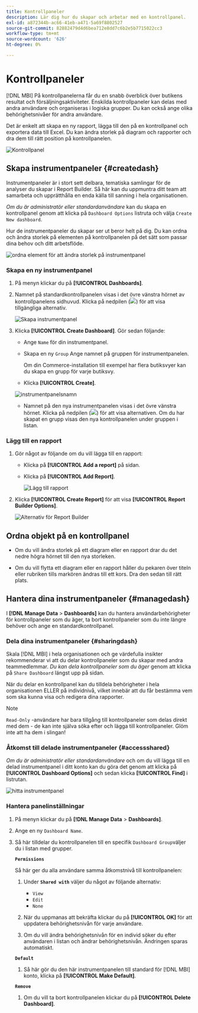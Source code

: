```yaml
---
title: Kontrollpaneler
description: Lär dig hur du skapar och arbetar med en kontrollpanel.
exl-id: a872344b-ac66-41eb-a471-5a69f8802527
source-git-commit: 82882479d4d6bea712e8dd7c6b2e5b7715022cc3
workflow-type: tm+mt
source-wordcount: '626'
ht-degree: 0%

---
```


# Kontrollpaneler

[!DNL MBI] På kontrollpanelerna får du en snabb överblick över butikens resultat och försäljningsaktiviteter. Enskilda kontrollpaneler kan delas med andra användare och organiseras i logiska grupper. Du kan också ange olika behörighetsnivåer för andra användare.

Det är enkelt att skapa en ny rapport, lägga till den på en kontrollpanel och exportera data till Excel. Du kan ändra storlek på diagram och rapporter och dra dem till rätt position på kontrollpanelen.

![Kontrollpanel](../../assets/magento-bi-report-builder-revenue-by-products-formula-report-holiday-sales-dashboard.png)

## Skapa instrumentpaneler {#createdash}

Instrumentpaneler är i stort sett delbara, tematiska samlingar för de analyser du skapar i Report Builder. Så här kan du uppmuntra ditt team att samarbeta och upprätthålla en enda källa till sanning i hela organisationen.

*Om du är administratör eller standardanvändare* kan du skapa en kontrollpanel genom att klicka på `Dashboard Options` listruta och välja `Create New dashboard`.

Hur de instrumentpaneler du skapar ser ut beror helt på dig. Du kan ordna och ändra storlek på elementen på kontrollpanelen på det sätt som passar dina behov och ditt arbetsflöde.

![ordna element för att ändra storlek på instrumentpanel](../../assets/arrange_resize_dashboard_element.gif)

### Skapa en ny instrumentpanel

1. På menyn klickar du på **[!UICONTROL Dashboards]**.

1. Namnet på standardkontrollpanelen visas i det övre vänstra hörnet av kontrollpanelens sidhuvud. Klicka på nedpilen (![](../../assets/magento-bi-btn-down.png)) för att visa tillgängliga alternativ.

   ![Skapa instrumentpanel](../../assets/magento-bi-dashboard-create.png)

1. Klicka **[!UICONTROL Create Dashboard]**. Gör sedan följande:

   * Ange `Name` för din instrumentpanel.

   * Skapa en ny `Group` Ange namnet på gruppen för instrumentpanelen.

      Om din Commerce-installation till exempel har flera butiksvyer kan du skapa en grupp för varje butiksvy.

   * Klicka **[!UICONTROL Create]**.

   ![instrumentpanelsnamn](../../assets/magento-bi-dashboard-create-name.png)

   * Namnet på den nya instrumentpanelen visas i det övre vänstra hörnet. Klicka på nedpilen (![](../../assets/magento-bi-btn-down.png)) för att visa alternativen. Om du har skapat en grupp visas den nya kontrollpanelen under gruppen i listan.


### Lägg till en rapport

1. Gör något av följande om du vill lägga till en rapport:

   * Klicka på **[!UICONTROL Add a report]** på sidan.

   * Klicka på **[!UICONTROL Add Report]**.

      ![Lägg till rapport](../../assets/magento-bi-dashboard-create-add-report.png)

1. Klicka **[!UICONTROL Create Report]** för att visa **[!UICONTROL Report Builder Options]**.

   ![Alternativ för Report Builder](../../assets/magento-bi-report-builder.png)

## Ordna objekt på en kontrollpanel

* Om du vill ändra storlek på ett diagram eller en rapport drar du det nedre högra hörnet till den nya storleken.

* Om du vill flytta ett diagram eller en rapport håller du pekaren över titeln eller rubriken tills markören ändras till ett kors. Dra den sedan till rätt plats.

## Hantera dina instrumentpaneler {#managedash}

I **[!DNL Manage Data** > **Dashboards]** kan du hantera användarbehörigheter för kontrollpaneler som du äger, ta bort kontrollpaneler som du inte längre behöver och ange en standardkontrollpanel.

### Dela dina instrumentpaneler {#sharingdash}

Skala [!DNL MBI] i hela organisationen och ge värdefulla insikter rekommenderar vi att du delar kontrollpaneler som du skapar med andra teammedlemmar. *Du kan dela kontrollpaneler som du äger* genom att klicka på `Share Dashboard` längst upp på sidan.

När du delar en kontrollpanel kan du tilldela behörigheter i hela organisationen ELLER på individnivå, vilket innebär att du får bestämma vem som ska kunna visa och redigera dina rapporter.

>[!NOTE]
>
>`Read-Only` -användare har bara tillgång till kontrollpaneler som delas direkt med dem - de kan inte själva söka efter och lägga till kontrollpaneler. Glöm inte att ha dem i slingan!

### Åtkomst till delade instrumentpaneler {#accessshared}

*Om du är administratör eller standardanvändare* och om du vill lägga till en delad instrumentpanel i ditt konto kan du göra det genom att klicka på **[!UICONTROL Dashboard Options]** och sedan klicka **[!UICONTROL Find]** i listrutan.

![hitta instrumentpanel](../../assets/find_dashboard.png)<!--{: width="1000" height="535"}-->

### Hantera panelinställningar

1. På menyn klickar du på **[!DNL Manage Data** > **Dashboards]**.

1. Ange en ny `Dashboard Name`.

1. Så här tilldelar du kontrollpanelen till en specifik `Dashboard Group`väljer du i listan med grupper.

   **`Permissions`**

   Så här ger du alla användare samma åtkomstnivå till kontrollpanelen:

   1. Under **`Shared with`** väljer du något av följande alternativ:

      * `View`
      * `Edit`
      * `None`
   1. När du uppmanas att bekräfta klickar du på **[!UICONTROL OK]** för att uppdatera behörighetsnivån för varje användare.

   1. Om du vill ändra behörighetsnivån för en individ söker du efter användaren i listan och ändrar behörighetsnivån. Ändringen sparas automatiskt.

   **`Default`**

   1. Så här gör du den här instrumentpanelen till standard för [!DNL MBI] konto, klicka på **[!UICONTROL Make Default]**.

   **`Remove`**

   1. Om du vill ta bort kontrollpanelen klickar du på **[!UICONTROL Delete Dashboard]**.
